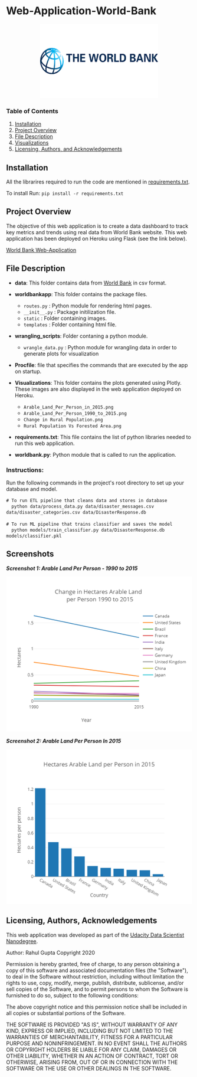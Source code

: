 # Web-Application-World-Bank

<p align = 'center'><img src = 'logo.png', height=200, width =320></p>

### Table of Contents
1. [Installation](#installation)
2. [Project Overview](#project)
3. [File Description](#file)
4. [Visualizations](#image)
5. [Licensing, Authors, and Acknowledgements](#licensing)

## Installation <a name="installation"></a>

All the librarires required to run the code are mentioned in [requirements.txt](https://github.com/rahul385/Web-Application-World-Bank/blob/master/requirements.txt).

To install Run: `pip install -r requirements.txt`

## Project Overview <a name="project"></a>
The objective of this web application is to create a data dashboard to track key metrics and trends using real data from World Bank website. This web application has been deployed on Heroku using Flask (see the link below).

[World Bank Web-Application](https://web-app-worldbank.herokuapp.com/)

## File Description <a name="file"></a>

* **data**: This folder contains data from [World Bank](https://data.worldbank.org/indicator/SP.RUR.TOTL.ZS?view=chart) in csv format.
       
* **worldbankapp**: This folder contains the package files.
    * `routes.py` : Python module for rendering html pages.
    * `__init__.py` : Package initilization file.
    * `static` : Folder containing images.
    * `templates` : Folder containing html file.
    
* **wrangling_scripts**: Folder contaning a python module.
    * `wrangle_data.py` : Python module for wrangling data in order to generate plots for visualization

* **Procfile**: file that specifies the commands that are executed by the app on startup.

* **Visualizations**: This folder contains the plots generated using Plotly. These images are also displayed in the web application deployed on Heroku. 
    * `Arable_Land_Per_Person_in_2015.png`
    * `Arable_Land_Per_Person_1990_to_2015.png`
    * `Change in Rural Population.png`
    * `Rural Population Vs Forested Area.png`

* **requirements.txt**:  This file contains the list of python libraries needed to run this web application.

* **worldbank.py**: Python module that is called to run the application.

### Instructions:
Run the following commands in the project's root directory to set up your database and model.

    # To run ETL pipeline that cleans data and stores in database
      python data/process_data.py data/disaster_messages.csv data/disaster_categories.csv data/DisasterResponse.db
      
    # To run ML pipeline that trains classifier and saves the model
      python models/train_classifier.py data/DisasterResponse.db models/classifier.pkl

## Screenshots <a name="image"></a>

***Screenshot 1: Arable Land Per Person - 1990 to 2015***

![Screenshot 1](https://github.com/rahul385/Web-Application-World-Bank/blob/master/Visualizations/Arable_Land_Per_Person_1990_to_2015.png)

***Screenshot 2: Arable Land Per Person In 2015***

![Screenshot 2](https://github.com/rahul385/Web-Application-World-Bank/blob/master/Visualizations/Arable_Land_Per_Person_in_2015.png)


## Licensing, Authors, Acknowledgements <a name="licensing"></a>
This web application was developed as part of the [Udacity Data Scientist Nanodegree](https://www.udacity.com/course/data-scientist-nanodegree--nd025).

Author: Rahul Gupta Copyright 2020

Permission is hereby granted, free of charge, to any person obtaining a copy of this software and associated documentation files (the "Software"), to deal in the Software without restriction, including without limitation the rights to use, copy, modify, merge, publish, distribute, sublicense, and/or sell copies of the Software, and to permit persons to whom the Software is furnished to do so, subject to the following conditions:

The above copyright notice and this permission notice shall be included in all copies or substantial portions of the Software.

THE SOFTWARE IS PROVIDED "AS IS", WITHOUT WARRANTY OF ANY KIND, EXPRESS OR IMPLIED, INCLUDING BUT NOT LIMITED TO THE WARRANTIES OF MERCHANTABILITY, FITNESS FOR A PARTICULAR PURPOSE AND NONINFRINGEMENT. IN NO EVENT SHALL THE AUTHORS OR COPYRIGHT HOLDERS BE LIABLE FOR ANY CLAIM, DAMAGES OR OTHER LIABILITY, WHETHER IN AN ACTION OF CONTRACT, TORT OR OTHERWISE, ARISING FROM, OUT OF OR IN CONNECTION WITH THE SOFTWARE OR THE USE OR OTHER DEALINGS IN THE SOFTWARE.
